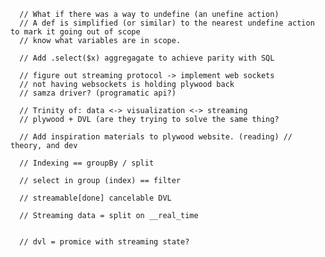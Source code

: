       // What if there was a way to undefine (an unefine action)
      // A def is simplified (or similar) to the nearest undefine action to mark it going out of scope
      // know what variables are in scope.

      // Add .select($x) aggregagate to achieve parity with SQL

      // figure out streaming protocol -> implement web sockets
      // not having websockets is holding plywood back
      // samza driver? (programatic api?)

      // Trinity of: data <-> visualization <-> streaming
      // plywood + DVL (are they trying to solve the same thing?

      // Add inspiration materials to plywood website. (reading) // theory, and dev

      // Indexing == groupBy / split

      // select in group (index) == filter

      // streamable[done] cancelable DVL

      // Streaming data = split on __real_time


      // dvl = promice with streaming state?
